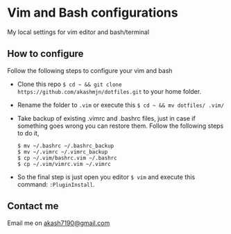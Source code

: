 # Vim and Bash configurations
My local settings for vim editor and bash/terminal

## How to configure
Follow the following steps to configure your vim and bash
* Clone this repo `$ cd ~ && git clone https://github.com/akashmjn/dotfiles.git` to your home folder.
* Rename the folder to `.vim` or execute this `$ cd ~ && mv dotfiles/ .vim/`
* Take backup of existing .vimrc and .bashrc files, just in case if something goes wrong you can restore them. Follow the following steps to do it,


    ```shell
    $ mv ~/.bashrc ~/.bashrc_backup
    $ mv ~/.vimrc ~/.vimrc_backup
    $ cp ~/.vim/bashrc.vim ~/.bashrc
    $ cp ~/.vim/vimrc.vim ~/.vimrc
    ```


* So the final step is just open you editor `$ vim` and execute this command: `:PluginInstall`.

## Contact me
Email me on [akash7190@gmail.com](mailto:akash7190@gmail.com)
